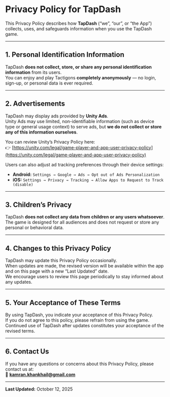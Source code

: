 # Privacy Policy for TapDash

This Privacy Policy describes how **TapDash** (“we”, “our”, or “the App”) collects, uses, and safeguards information when you use the TapDash game.

---

## 1. Personal Identification Information

TapDash **does not collect, store, or share any personal identification information** from its users.  
You can enjoy and play Tactigons **completely anonymously** — no login, sign-up, or personal data is ever required.

---

## 2. Advertisements

TapDash may display ads provided by **Unity Ads**.  
Unity Ads may use limited, non-identifiable information (such as device type or general usage context) to serve ads, but **we do not collect or store any of this information ourselves**.

You can review Unity’s Privacy Policy here:  
👉 [https://unity.com/legal/game-player-and-app-user-privacy-policy](https://unity.com/legal/game-player-and-app-user-privacy-policy)

Users can also adjust ad tracking preferences through their device settings:

- **Android:** `Settings → Google → Ads → Opt out of Ads Personalization`  
- **iOS:** `Settings → Privacy → Tracking → Allow Apps to Request to Track (disable)`

---

## 3. Children’s Privacy

TapDash **does not collect any data from children or any users whatsoever**.  
The game is designed for all audiences and does not request or store any personal or behavioral data.

---

## 4. Changes to this Privacy Policy

TapDash may update this Privacy Policy occasionally.  
When updates are made, the revised version will be available within the app and on this page with a new “Last Updated” date.  
We encourage users to review this page periodically to stay informed about any updates.

---

## 5. Your Acceptance of These Terms

By using TapDash, you indicate your acceptance of this Privacy Policy.  
If you do not agree to this policy, please refrain from using the game.  
Continued use of TapDash after updates constitutes your acceptance of the revised terms.

---

## 6. Contact Us

If you have any questions or concerns about this Privacy Policy, please contact us at:  
📧 **kamran.khankhail@gmail.com**

---

**Last Updated:** October 12, 2025
